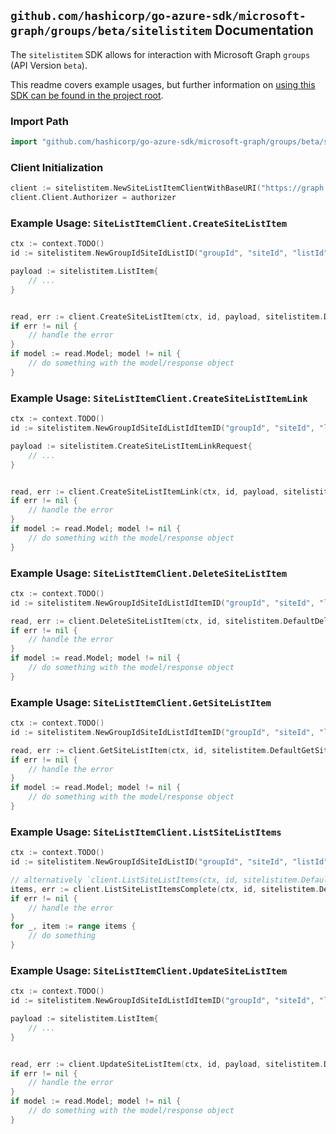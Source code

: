 
## `github.com/hashicorp/go-azure-sdk/microsoft-graph/groups/beta/sitelistitem` Documentation

The `sitelistitem` SDK allows for interaction with Microsoft Graph `groups` (API Version `beta`).

This readme covers example usages, but further information on [using this SDK can be found in the project root](https://github.com/hashicorp/go-azure-sdk/tree/main/docs).

### Import Path

```go
import "github.com/hashicorp/go-azure-sdk/microsoft-graph/groups/beta/sitelistitem"
```


### Client Initialization

```go
client := sitelistitem.NewSiteListItemClientWithBaseURI("https://graph.microsoft.com")
client.Client.Authorizer = authorizer
```


### Example Usage: `SiteListItemClient.CreateSiteListItem`

```go
ctx := context.TODO()
id := sitelistitem.NewGroupIdSiteIdListID("groupId", "siteId", "listId")

payload := sitelistitem.ListItem{
	// ...
}


read, err := client.CreateSiteListItem(ctx, id, payload, sitelistitem.DefaultCreateSiteListItemOperationOptions())
if err != nil {
	// handle the error
}
if model := read.Model; model != nil {
	// do something with the model/response object
}
```


### Example Usage: `SiteListItemClient.CreateSiteListItemLink`

```go
ctx := context.TODO()
id := sitelistitem.NewGroupIdSiteIdListIdItemID("groupId", "siteId", "listId", "listItemId")

payload := sitelistitem.CreateSiteListItemLinkRequest{
	// ...
}


read, err := client.CreateSiteListItemLink(ctx, id, payload, sitelistitem.DefaultCreateSiteListItemLinkOperationOptions())
if err != nil {
	// handle the error
}
if model := read.Model; model != nil {
	// do something with the model/response object
}
```


### Example Usage: `SiteListItemClient.DeleteSiteListItem`

```go
ctx := context.TODO()
id := sitelistitem.NewGroupIdSiteIdListIdItemID("groupId", "siteId", "listId", "listItemId")

read, err := client.DeleteSiteListItem(ctx, id, sitelistitem.DefaultDeleteSiteListItemOperationOptions())
if err != nil {
	// handle the error
}
if model := read.Model; model != nil {
	// do something with the model/response object
}
```


### Example Usage: `SiteListItemClient.GetSiteListItem`

```go
ctx := context.TODO()
id := sitelistitem.NewGroupIdSiteIdListIdItemID("groupId", "siteId", "listId", "listItemId")

read, err := client.GetSiteListItem(ctx, id, sitelistitem.DefaultGetSiteListItemOperationOptions())
if err != nil {
	// handle the error
}
if model := read.Model; model != nil {
	// do something with the model/response object
}
```


### Example Usage: `SiteListItemClient.ListSiteListItems`

```go
ctx := context.TODO()
id := sitelistitem.NewGroupIdSiteIdListID("groupId", "siteId", "listId")

// alternatively `client.ListSiteListItems(ctx, id, sitelistitem.DefaultListSiteListItemsOperationOptions())` can be used to do batched pagination
items, err := client.ListSiteListItemsComplete(ctx, id, sitelistitem.DefaultListSiteListItemsOperationOptions())
if err != nil {
	// handle the error
}
for _, item := range items {
	// do something
}
```


### Example Usage: `SiteListItemClient.UpdateSiteListItem`

```go
ctx := context.TODO()
id := sitelistitem.NewGroupIdSiteIdListIdItemID("groupId", "siteId", "listId", "listItemId")

payload := sitelistitem.ListItem{
	// ...
}


read, err := client.UpdateSiteListItem(ctx, id, payload, sitelistitem.DefaultUpdateSiteListItemOperationOptions())
if err != nil {
	// handle the error
}
if model := read.Model; model != nil {
	// do something with the model/response object
}
```
